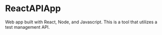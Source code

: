 # ReactAPIApp
Web app built with React, Node, and Javascript. This is a tool that utilizes a test management API.
